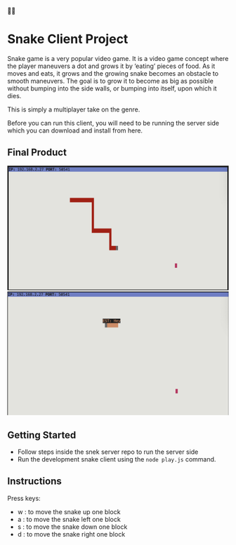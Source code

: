 🙈🐍
# Snake Client Project

Snake game is a very popular video game. It is a video game concept where the player maneuvers a dot and grows it by ‘eating’ pieces of food. As it moves and eats, it grows and the growing snake becomes an obstacle to smooth maneuvers. The goal is to grow it to become as big as possible without bumping into the side walls, or bumping into itself, upon which it dies.

This is simply a multiplayer take on the genre.

Before you can run this client, you will need to be running the server side which you can download and install from here. 

## Final Product

!["screenshot description"](./docs/Screenshot%202023-05-24%20at%2011.32.50%20PM.png)
!["screenshot description"](./docs/Screenshot%202023-05-24%20at%2011.33.48%20PM.png)


## Getting Started

- Follow steps inside the snek server repo to run the server side
- Run the development snake client using the `node play.js` command.


## Instructions

Press keys:
- w : to move the snake up one block
- a : to move the snake left one block
- s : to move the snake down one block
- d : to move the snake right one block